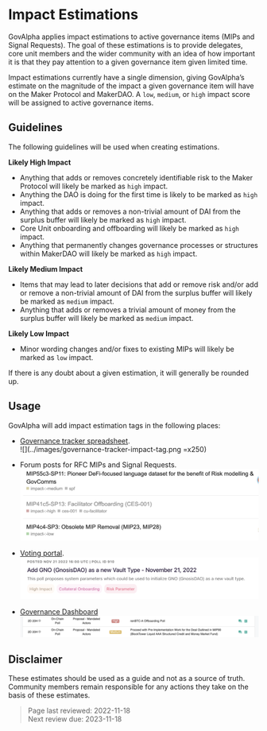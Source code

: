 # Impact Estimations

GovAlpha applies impact estimations to active governance items (MIPs and Signal Requests). The goal of these estimations is to provide delegates, core unit members and the wider community with an idea of how important it is that they pay attention to a given governance item given limited time.

Impact estimations currently have a single dimension, giving GovAlpha’s estimate on the magnitude of the impact a given governance item will have on the Maker Protocol and MakerDAO. A `low`, `medium`, or `high` impact score will be assigned to active governance items.

## Guidelines

The following guidelines will be used when creating estimations.

**Likely High Impact**
* Anything that adds or removes concretely identifiable risk to the Maker Protocol will likely be marked as `high` impact.
* Anything the DAO is doing for the first time is likely to be marked as `high` impact.
* Anything that adds or removes a non-trivial amount of DAI from the surplus buffer will likely be marked as `high` impact.
* Core Unit onboarding and offboarding will likely be marked as `high` impact.
* Anything that permanently changes governance processes or structures within MakerDAO will likely be marked as `high` impact.

**Likely Medium Impact**
* Items that may lead to later decisions that add or remove risk and/or add or remove a non-trivial amount of DAI from the surplus buffer will likely be marked as `medium` impact.
* Anything that adds or removes a trivial amount of money from the surplus buffer will likely be marked as `medium` impact.

**Likely Low Impact**
* Minor wording changes and/or fixes to existing MIPs will likely be marked as `low` impact.

If there is any doubt about a given estimation, it will generally be rounded up.


## Usage

GovAlpha will add impact estimation tags in the following places:
* [Governance tracker spreadsheet](https://docs.google.com/spreadsheets/d/1LWNlv6hr8oXebk8rvXZBPRVDjN-3OrzI0IgLwBVk0vM/edit#gid=0).   
![](../images/governance-tracker-impact-tag.png =x250)

* Forum posts for RFC MIPs and Signal Requests.  
![](../images/forum-impact-tag.png)

* [Voting portal](https://vote.makerdao.com).  
![](../images/voting-portal-impact-tag.png)

* [Governance Dashboard](https://governance-metrics-dashboard.vercel.app/tracker) 
![](../images/governance-dashboard-impact-tag.png)

## Disclaimer

These estimates should be used as a guide and not as a source of truth. Community members remain responsible for any actions they take on the basis of these estimates.

>Page last reviewed: 2022-11-18  
>Next review due: 2023-11-18  